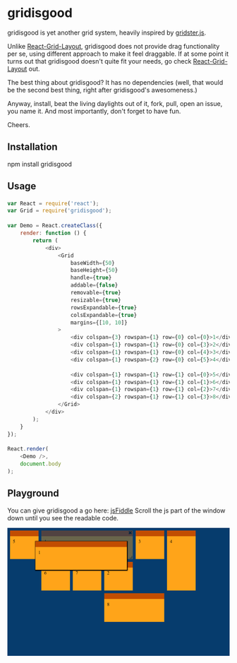 # gridisgood

gridisgood is yet another grid system, heavily inspired by [gridster.js](http://gridster.net/).

Unlike [React-Grid-Layout](https://github.com/STRML/react-grid-layout), gridisgood does not provide drag functionality per se, using different approach to make it feel draggable. If at some point it turns out that gridisgood doesn't quite fit your needs, go check [React-Grid-Layout](https://github.com/STRML/react-grid-layout) out.

The best thing about gridisgood? It has no dependencies (well, that would be the second best thing, right after gridisgood's awesomeness.)

Anyway, install, beat the living daylights out of it, fork, pull, open an issue, you name it. And most importantly, don't forget to have fun.

Cheers.


## Installation

npm install gridisgood

## Usage

```javascript
var React = require('react');
var Grid = require('gridisgood');

var Demo = React.createClass({
    render: function () {
        return (
            <div>
                <Grid
                    baseWidth={50}
                    baseHeight={50}
                    handle={true}
                    addable={false}
                    removable={true}
                    resizable={true}
                    rowsExpandable={true}
                    colsExpandable={true}
                    margins={[10, 10]}
                >
                    <div colspan={3} rowspan={1} row={0} col={0}>1</div>
                    <div colspan={1} rowspan={1} row={0} col={3}>2</div>
                    <div colspan={1} rowspan={1} row={0} col={4}>3</div>
                    <div colspan={1} rowspan={2} row={0} col={5}>4</div>
                    
                    <div colspan={1} rowspan={1} row={1} col={0}>5</div>
                    <div colspan={1} rowspan={1} row={1} col={1}>6</div>
                    <div colspan={1} rowspan={1} row={1} col={2}>7</div>
                    <div colspan={2} rowspan={1} row={1} col={3}>8</div>
                </Grid>
            </div>
        );
    }
});

React.render(
    <Demo />,
    document.body
);

```

## Playground

You can give gridisgood a go here: [jsFiddle](http://jsfiddle.net/jackunion/yxaaqmcg/)
Scroll the js part of the window down until you see the readable code.

![gridisgood](https://github.com/jackunion/gridisgood/blob/master/demo.png)
